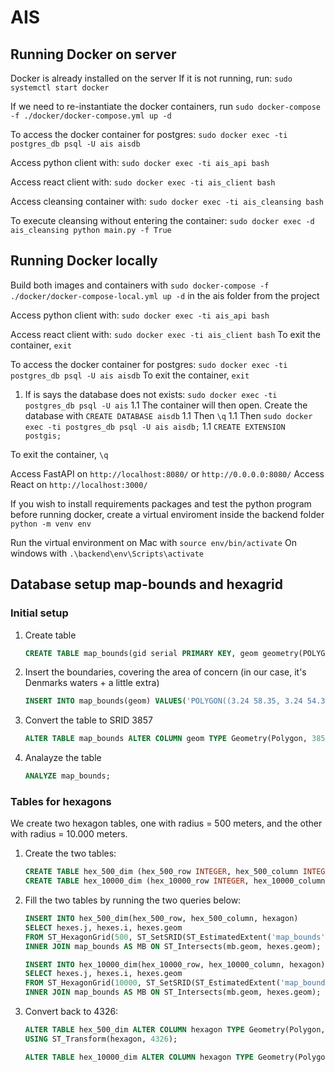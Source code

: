 # AIS

## Running Docker on server
Docker is already installed on the server
If it is not running, run: ```sudo systemctl start docker```

If we need to re-instantiate the docker containers, run 
```sudo docker-compose -f ./docker/docker-compose.yml up -d```

To access the docker container for postgres:
```sudo docker exec -ti postgres_db psql -U ais aisdb```

Access python client with: 
```sudo docker exec -ti ais_api bash```

Access react client with: 
```sudo docker exec -ti ais_client bash```

Access cleansing container with:
```sudo docker exec -ti ais_cleansing bash```

To execute cleansing without entering the container:
```sudo docker exec -d ais_cleansing python main.py -f True```

## Running Docker locally
Build both images and containers with ```sudo docker-compose -f ./docker/docker-compose-local.yml up -d``` in the ais folder from the project

Access python client with: 
```sudo docker exec -ti ais_api bash```

Access react client with: 
```sudo docker exec -ti ais_client bash```
To exit the container, ```exit```

To access the docker container for postgres:
```sudo docker exec -ti postgres_db psql -U ais aisdb```
To exit the container, ```exit```

1. If is says the database does not exists:
```sudo docker exec -ti postgres_db psql -U ais```
1.1 The container will then open. Create the database with ```CREATE DATABASE aisdb```
1.1 Then ```\q```
1.1 Then ```sudo docker exec -ti postgres_db psql -U ais aisdb;```
1.1 ```CREATE EXTENSION postgis;```

To exit the container, ```\q```

Access FastAPI on ```http://localhost:8080/``` or ```http://0.0.0.0:8080/```
Access React on ```http://localhost:3000/```

If you wish to install requirements packages and test the python program before running docker, create a virtual enviroment inside the backend folder
```python -m venv env```

Run the virtual environment on Mac with 
```source env/bin/activate```
On windows with ```.\backend\env\Scripts\activate```

## Database setup map-bounds and hexagrid
### Initial setup
1. Create table 
    ```SQL
    CREATE TABLE map_bounds(gid serial PRIMARY KEY, geom geometry(POLYGON, 4326));
    ```
1. Insert the boundaries, covering the area of concern (in our case, it's Denmarks waters + a little extra)
    ```SQL
    INSERT INTO map_bounds(geom) VALUES('POLYGON((3.24 58.35, 3.24 54.32, 16.49 54.32, 16.49 58.35, 3.24 58.35))');
    ```
1. Convert the table to SRID 3857 
    ```SQL
    ALTER TABLE map_bounds ALTER COLUMN geom TYPE Geometry(Polygon, 3857) USING ST_Transform(geom, 3857); 
    ```

1. Analayze the table 
    ```SQL
    ANALYZE map_bounds;
    ```

### Tables for hexagons
We create two hexagon tables, one with radius = 500 meters, and the other with radius = 10.000 meters.
1. Create the two tables:
    ```SQL
    CREATE TABLE hex_500_dim (hex_500_row INTEGER, hex_500_column INTEGER, PRIMARY KEY(hex_500_row, hex_500_column), hexagon geometry);
    CREATE TABLE hex_10000_dim (hex_10000_row INTEGER, hex_10000_column INTEGER, PRIMARY KEY(hex_10000_row, hex_10000_column), hexagon geometry);
    ```

1. Fill the two tables by running the two queries below:
    ``` SQL
    INSERT INTO hex_500_dim(hex_500_row, hex_500_column, hexagon)
    SELECT hexes.j, hexes.i, hexes.geom  
    FROM ST_HexagonGrid(500, ST_SetSRID(ST_EstimatedExtent('map_bounds','geom'), 3857)) AS hexes  
    INNER JOIN map_bounds AS MB ON ST_Intersects(mb.geom, hexes.geom);
    ```

    ``` SQL
    INSERT INTO hex_10000_dim(hex_10000_row, hex_10000_column, hexagon)
    SELECT hexes.j, hexes.i, hexes.geom  
    FROM ST_HexagonGrid(10000, ST_SetSRID(ST_EstimatedExtent('map_bounds','geom'), 3857)) AS hexes  
    INNER JOIN map_bounds AS MB ON ST_Intersects(mb.geom, hexes.geom);
    ```
1. Convert back to 4326:
    ```SQL
    ALTER TABLE hex_500_dim ALTER COLUMN hexagon TYPE Geometry(Polygon, 4326) 
    USING ST_Transform(hexagon, 4326);
    ```

    ```SQL
    ALTER TABLE hex_10000_dim ALTER COLUMN hexagon TYPE Geometry(Polygon, 4326) USING ST_Transform(hexagon, 4326);
    ```